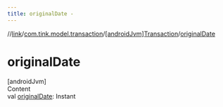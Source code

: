 ```yaml
---
title: originalDate -
---
```

//[link](../../index.md)/[com.tink.model.transaction](../index.md)/[[androidJvm]Transaction](index.md)/[originalDate](original-date.md)



# originalDate  
[androidJvm]  
Content  
val [originalDate](original-date.md): Instant  



